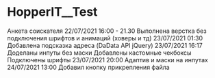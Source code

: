 # HopperIT__Test
Анкета соискателя
22/07/2021 16:00 - 21.30
Выполнена верстка  без подключения шрифтов и анимаций (ховеры и тд)
23/07/2021 01:30
Добавлена подсказка адреса (DaData API jQuery) 
23/07/2021 16:17
Доделаны инпуты без маски
Добавлены кастомные чекбоксы
Подключены шрифты
23/07/2021 20:00
Адаптив и маски на инпутах
24/07/2021 13:00
Добавил кнопку прикрепления файла
